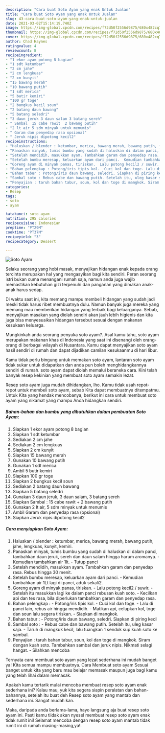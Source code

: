 ```yaml
---
description: "Cara buat Soto Ayam yang enak Untuk Jualan"
title: "Cara buat Soto Ayam yang enak Untuk Jualan"
slug: 43-cara-buat-soto-ayam-yang-enak-untuk-jualan
date: 2021-03-02T15:14:19.740Z
image: https://img-global.cpcdn.com/recipes/f72d50f2556d9875/680x482cq70/soto-ayam-foto-resep-utama.jpg
thumbnail: https://img-global.cpcdn.com/recipes/f72d50f2556d9875/680x482cq70/soto-ayam-foto-resep-utama.jpg
cover: https://img-global.cpcdn.com/recipes/f72d50f2556d9875/680x482cq70/soto-ayam-foto-resep-utama.jpg
author: Chad Haynes
ratingvalue: 4
reviewcount: 8
recipeingredient:
- "1 ekor ayam potong 8 bagian"
- "1 sdt ketumbar"
- "2 cm jahe"
- "2 cm lengkuas"
- "2 cm kunyit"
- "15 bawang merah"
- "10 bawang putih"
- "1 sdt merica"
- "5 butir kemiri"
- "100 gr toge"
- "2 bungkus kecil soun"
- "2 batang daun bawang"
- "5 batang seledri"
- "3 daun jeruk 3 daun salam 3 batang sereh"
- " Sambal  15 cabe rawit  2 bawang putih"
- "2 lt air 5 sdm minyak untuk menumis"
- " Garam dan penyedap rasa opsional"
- " Jeruk nipis dipotong kecil2"
recipeinstructions:
- "Haluskan / blender : ketumbar, merica, bawang merah, bawang putih, jahe, lengkuas, kunyit, kemiri."
- "Panaskan minyak, tumis bumbu yang sudah di haluskan di dalam panci, tambahkan daun jeruk, sereh dan daun salam hingga harum aromanya.  Kemudian tambahkan air 1lt.  Tutup panci"
- "Setelah mendidih, masukkan ayam. Tambahkan garam dan penyedap rasa. Rebus hingga 30 menit."
- "Setelah bumbu meresap, keluarkan ayam dari panci.  Kemudian tambahkan air 1Lt lagi di panci, aduk sekali2."
- "Goreng ayam di minyak panas, tiriskan.  Lalu potong kecil2 / suwir.  Setelah itu masukkan lagi ke dalam panci rebusan kuah soto.  Kecilkan api dan tes rasa, bila diperlukan tambahkan garam dan penyedap rasa."
- "Bahan pelengkap : Potong/iris tipis kol.  Cuci kol dan toge. Lalu di panci lain, rebus air hingga mendidih.  Matikan api, celupkan kol, toge dan soun lalu segera tiriskan. Siapkan di mangkok."
- "Bahan tabur : Potong/iris daun bawang, seledri. Siapkan di piring kecil"
- "Sambal soto : Rebus cabe dan bawang putih. Setelah itu, uleg kasar saja.  Taruh di mangkuk kecil, lalu tuangkan 1 sendok sup kuah soto ke sambal."
- "Penyajian : taruh bahan tabur, soun, kol dan toge di mangkok. Siram dengan kuah soto. Tambahkan sambal dan jeruk nipis. Nikmati selagi hangat. Silahkan mencoba"
categories:
- Resep
tags:
- soto
- ayam

katakunci: soto ayam 
nutrition: 295 calories
recipecuisine: Indonesian
preptime: "PT29M"
cooktime: "PT37M"
recipeyield: "3"
recipecategory: Dessert

---
```



![Soto Ayam](https://img-global.cpcdn.com/recipes/f72d50f2556d9875/680x482cq70/soto-ayam-foto-resep-utama.jpg)

Selaku seorang yang hobi masak, menyajikan hidangan enak kepada orang tercinta merupakan hal yang mengasyikan bagi kita sendiri. Peran seorang istri bukan cuma menangani rumah saja, namun anda juga wajib memastikan kebutuhan gizi terpenuhi dan panganan yang dimakan anak-anak harus sedap.

Di waktu  saat ini, kita memang mampu membeli hidangan yang sudah jadi meski tidak harus ribet membuatnya dulu. Namun banyak juga mereka yang memang mau memberikan hidangan yang terbaik bagi keluarganya. Sebab, menyajikan masakan yang diolah sendiri akan jauh lebih higienis dan kita juga bisa menyesuaikan hidangan tersebut sesuai dengan makanan kesukaan keluarga. 



Mungkinkah anda seorang penyuka soto ayam?. Asal kamu tahu, soto ayam merupakan makanan khas di Indonesia yang saat ini disenangi oleh orang-orang di berbagai wilayah di Nusantara. Kamu dapat menyajikan soto ayam hasil sendiri di rumah dan dapat dijadikan camilan kesukaanmu di hari libur.

Kamu tidak perlu bingung untuk memakan soto ayam, lantaran soto ayam tidak sukar untuk didapatkan dan anda pun boleh menghidangkannya sendiri di rumah. soto ayam dapat diolah memalui beraneka cara. Kini telah banyak resep kekinian yang membuat soto ayam semakin lezat.

Resep soto ayam juga mudah dihidangkan, lho. Kamu tidak usah repot-repot untuk membeli soto ayam, sebab Kita dapat membuatnya ditempatmu. Untuk Kita yang hendak mencobanya, berikut ini cara untuk membuat soto ayam yang nikamat yang mampu Anda hidangkan sendiri.

<!--inarticleads1-->

##### Bahan-bahan dan bumbu yang dibutuhkan dalam pembuatan Soto Ayam:

1. Siapkan 1 ekor ayam potong 8 bagian
1. Siapkan 1 sdt ketumbar
1. Sediakan 2 cm jahe
1. Sediakan 2 cm lengkuas
1. Siapkan 2 cm kunyit
1. Siapkan 15 bawang merah
1. Gunakan 10 bawang putih
1. Gunakan 1 sdt merica
1. Ambil 5 butir kemiri
1. Siapkan 100 gr toge
1. Siapkan 2 bungkus kecil soun
1. Sediakan 2 batang daun bawang
1. Siapkan 5 batang seledri
1. Gunakan 3 daun jeruk, 3 daun salam, 3 batang sereh
1. Siapkan  Sambal : 15 cabe rawit + 2 bawang putih
1. Gunakan 2 lt air, 5 sdm minyak untuk menumis
1. Ambil  Garam dan penyedap rasa (opsional)
1. Siapkan  Jeruk nipis dipotong kecil2




<!--inarticleads2-->

##### Cara menyiapkan Soto Ayam:

1. Haluskan / blender : ketumbar, merica, bawang merah, bawang putih, jahe, lengkuas, kunyit, kemiri.
1. Panaskan minyak, tumis bumbu yang sudah di haluskan di dalam panci, tambahkan daun jeruk, sereh dan daun salam hingga harum aromanya.  - Kemudian tambahkan air 1lt.  - Tutup panci
1. Setelah mendidih, masukkan ayam. Tambahkan garam dan penyedap rasa. Rebus hingga 30 menit.
1. Setelah bumbu meresap, keluarkan ayam dari panci.  - Kemudian tambahkan air 1Lt lagi di panci, aduk sekali2.
1. Goreng ayam di minyak panas, tiriskan.  - Lalu potong kecil2 / suwir.  - Setelah itu masukkan lagi ke dalam panci rebusan kuah soto.  - Kecilkan api dan tes rasa, bila diperlukan tambahkan garam dan penyedap rasa.
1. Bahan pelengkap : - Potong/iris tipis kol.  - Cuci kol dan toge. - Lalu di panci lain, rebus air hingga mendidih.  - Matikan api, celupkan kol, toge dan soun lalu segera tiriskan. - Siapkan di mangkok.
1. Bahan tabur : - Potong/iris daun bawang, seledri. Siapkan di piring kecil
1. Sambal soto : - Rebus cabe dan bawang putih. Setelah itu, uleg kasar saja.  - Taruh di mangkuk kecil, lalu tuangkan 1 sendok sup kuah soto ke sambal.
1. Penyajian : taruh bahan tabur, soun, kol dan toge di mangkok. Siram dengan kuah soto. Tambahkan sambal dan jeruk nipis. Nikmati selagi hangat. - Silahkan mencoba




Ternyata cara membuat soto ayam yang lezat sederhana ini mudah banget ya! Kita semua mampu membuatnya. Cara Membuat soto ayam Sesuai banget untuk kita yang baru mau belajar memasak maupun juga bagi kamu yang telah lihai dalam memasak.

Apakah kamu tertarik mulai mencoba membuat resep soto ayam enak sederhana ini? Kalau mau, yuk kita segera siapin peralatan dan bahan-bahannya, setelah itu buat deh Resep soto ayam yang mantab dan sederhana ini. Sangat mudah kan. 

Maka, daripada anda berlama-lama, hayo langsung aja buat resep soto ayam ini. Pasti kamu tiidak akan nyesel membuat resep soto ayam enak tidak rumit ini! Selamat mencoba dengan resep soto ayam mantab tidak rumit ini di rumah masing-masing,ya!.

